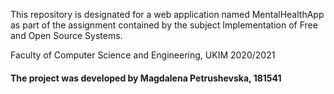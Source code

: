This repository is designated for a web application named MentalHealthApp as part of the assignment contained by the subject Implementation of Free and Open Source Systems.

Faculty of Computer Science and Engineering, UKIM 2020/2021

#### The project was developed by Magdalena Petrushevska, 181541
